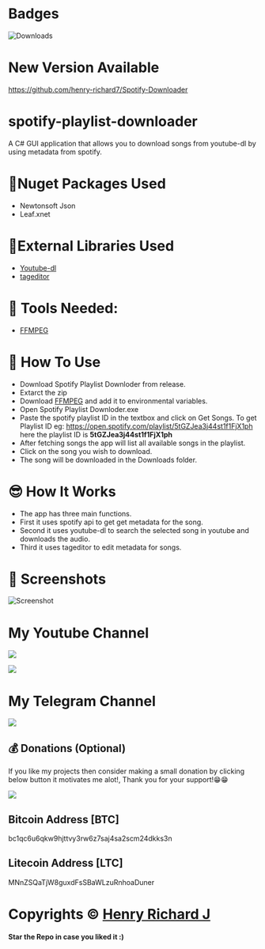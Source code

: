 # Badges
![Downloads](https://img.shields.io/github/downloads/henry-richard7/spotify-playlist-downloader/total.svg?style=for-the-badge&logo=github)

# New Version Available

https://github.com/henry-richard7/Spotify-Downloader

# spotify-playlist-downloader
 A C# GUI application that allows you to download songs from youtube-dl by using metadata from spotify.

# 📎Nuget Packages Used
* Newtonsoft Json
* Leaf.xnet

# 🦾External Libraries Used
* [Youtube-dl](https://youtube-dl.org/)
* [tageditor](https://github.com/Martchus/tageditor)

# 🎯 Tools Needed:
* [FFMPEG](https://www.gyan.dev/ffmpeg/builds/) 

# 🤔 How To Use
* Download Spotify Playlist Downloder from release.
* Extarct the zip
* Download [FFMPEG](https://www.gyan.dev/ffmpeg/builds/) and add it to environmental variables.
* Open Spotify Playlist Downloder.exe
* Paste the spotify playlist ID in the textbox and click on Get Songs. To get Playlist ID eg: https://open.spotify.com/playlist/5tGZJea3j44st1f1FjX1ph here the playlist ID is **5tGZJea3j44st1f1FjX1ph**
* After fetching songs the app will list all available songs in the playlist.
* Click on the song you wish to download.
* The song will be downloaded in the Downloads folder.

# 😎 How It Works
* The app has three main functions.
* First it uses spotify api to get get metadata for the song.
* Second it uses youtube-dl to search the selected song in youtube and downloads the audio.
* Third it uses tageditor to edit metadata for songs.

# 📸 Screenshots
![Screenshot](https://user-images.githubusercontent.com/68910039/153007221-30401c0b-7fcd-4475-8011-63d35bd327b2.png)

# My Youtube Channel
[![](https://img.shields.io/badge/Subscribe-red?style=for-the-badge&logo=YouTube)](https://www.youtube.com/channel/UCVGasc5jr45eZUpZNHvbtWQ)

[![](https://img.shields.io/youtube/channel/subscribers/UCVGasc5jr45eZUpZNHvbtWQ?style=social)](https://www.youtube.com/channel/UCVGasc5jr45eZUpZNHvbtWQ)

# My Telegram Channel
[![](https://img.shields.io/badge/Telegram-Join%20Now-blue?style=for-the-badge&logo=Telegram)](https://t.me/cracked4free)

## 💰 Donations (Optional)
If you like my projects then consider making a small donation by clicking below button it motivates me alot!, Thank you for your support!😁😁 
<br/>

[![](https://img.shields.io/badge/Donate-Paypal-blue?style=for-the-badge&logo=paypal)](https://www.paypal.com/paypalme/henryrics)

## Bitcoin Address [BTC]
bc1qc6u6qkw9hjttvy3rw6z7saj4sa2scm24dkks3n

## Litecoin Address [LTC]
MNnZSQaTjW8guxdFsSBaWLzuRnhoaDuner

# Copyrights © [Henry Richard J](https://github.com/henry-richard7)
#### Star the Repo in case you liked it :)
